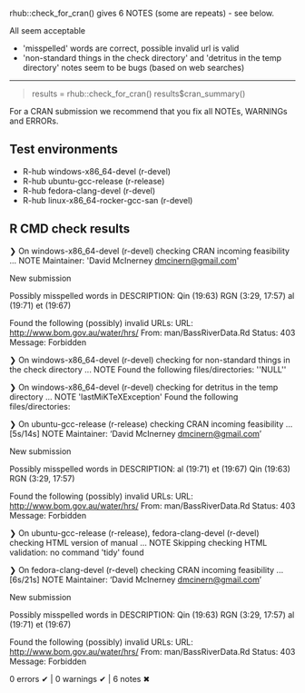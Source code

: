 rhub::check_for_cran() gives 6 NOTES (some are repeats) - see below.

All seem acceptable 
- 'misspelled' words are correct, possible invalid url is valid
- 'non-standard things in the check directory' and 'detritus in the temp directory' notes seem to be bugs (based on web searches)

---------------------------------------------------------------

> results = rhub::check_for_cran()
> results$cran_summary()

For a CRAN submission we recommend that you fix all NOTEs, WARNINGs and ERRORs.
## Test environments
- R-hub windows-x86_64-devel (r-devel)
- R-hub ubuntu-gcc-release (r-release)
- R-hub fedora-clang-devel (r-devel)
- R-hub linux-x86_64-rocker-gcc-san (r-devel)

## R CMD check results
❯ On windows-x86_64-devel (r-devel)
  checking CRAN incoming feasibility ... NOTE
  Maintainer: 'David McInerney <dmcinern@gmail.com>'
  
  New submission
  
  Possibly misspelled words in DESCRIPTION:
    Qin (19:63)
    RGN (3:29, 17:57)
    al (19:71)
    et (19:67)
  
  Found the following (possibly) invalid URLs:
    URL: http://www.bom.gov.au/water/hrs/
      From: man/BassRiverData.Rd
      Status: 403
      Message: Forbidden

❯ On windows-x86_64-devel (r-devel)
  checking for non-standard things in the check directory ... NOTE
  Found the following files/directories:
    ''NULL''

❯ On windows-x86_64-devel (r-devel)
  checking for detritus in the temp directory ... NOTE
    'lastMiKTeXException'
  Found the following files/directories:

❯ On ubuntu-gcc-release (r-release)
  checking CRAN incoming feasibility ... [5s/14s] NOTE
  Maintainer: ‘David McInerney <dmcinern@gmail.com>’
  
  New submission
  
  Possibly misspelled words in DESCRIPTION:
    al (19:71)
    et (19:67)
    Qin (19:63)
    RGN (3:29, 17:57)
  
  Found the following (possibly) invalid URLs:
    URL: http://www.bom.gov.au/water/hrs/
      From: man/BassRiverData.Rd
      Status: 403
      Message: Forbidden

❯ On ubuntu-gcc-release (r-release), fedora-clang-devel (r-devel)
  checking HTML version of manual ... NOTE
  Skipping checking HTML validation: no command 'tidy' found

❯ On fedora-clang-devel (r-devel)
  checking CRAN incoming feasibility ... [6s/21s] NOTE
  Maintainer: ‘David McInerney <dmcinern@gmail.com>’
  
  New submission
  
  Possibly misspelled words in DESCRIPTION:
    Qin (19:63)
    RGN (3:29, 17:57)
    al (19:71)
    et (19:67)
  
  Found the following (possibly) invalid URLs:
    URL: http://www.bom.gov.au/water/hrs/
      From: man/BassRiverData.Rd
      Status: 403
      Message: Forbidden

0 errors ✔ | 0 warnings ✔ | 6 notes ✖
